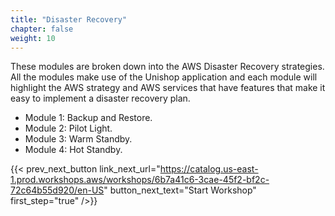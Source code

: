 ```yaml
---
title: "Disaster Recovery"
chapter: false
weight: 10
---
```


These modules are broken down into the AWS Disaster Recovery strategies. All the modules make use of the Unishop application and each module will highlight the AWS strategy and AWS services that have features that make it easy to implement a disaster recovery plan.

- Module 1: Backup and Restore.
- Module 2: Pilot Light.
- Module 3: Warm Standby.
- Module 4: Hot Standby.

{{< prev_next_button link_next_url="https://catalog.us-east-1.prod.workshops.aws/workshops/6b7a41c6-3cae-45f2-bf2c-72c64b55d920/en-US" button_next_text="Start Workshop" first_step="true" />}}
